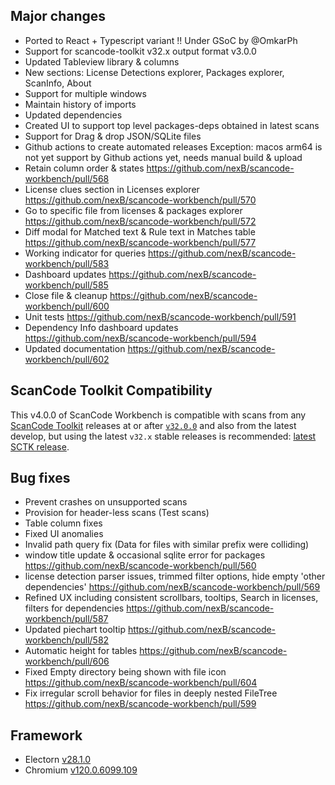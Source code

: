 ## Major changes

- Ported to React + Typescript variant !!
  Under GSoC by @OmkarPh
- Support for scancode-toolkit v32.x output format v3.0.0
- Updated Tableview library & columns
- New sections: License Detections explorer, Packages explorer, ScanInfo, About
- Support for multiple windows
- Maintain history of imports
- Updated dependencies
- Created UI to support top level packages-deps obtained in latest scans
- Support for Drag & drop JSON/SQLite files
- Github actions to create automated releases
  Exception: macos arm64 is not yet support by Github actions yet, needs manual build & upload
- Retain column order & states https://github.com/nexB/scancode-workbench/pull/568
- License clues section in Licenses explorer https://github.com/nexB/scancode-workbench/pull/570
- Go to specific file from licenses & packages explorer https://github.com/nexB/scancode-workbench/pull/572
- Diff modal for Matched text & Rule text in Matches table https://github.com/nexB/scancode-workbench/pull/577
- Working indicator for queries https://github.com/nexB/scancode-workbench/pull/583
- Dashboard updates https://github.com/nexB/scancode-workbench/pull/585
- Close file & cleanup https://github.com/nexB/scancode-workbench/pull/600
- Unit tests https://github.com/nexB/scancode-workbench/pull/591
- Dependency Info dashboard updates https://github.com/nexB/scancode-workbench/pull/594
- Updated documentation https://github.com/nexB/scancode-workbench/pull/602

## ScanCode Toolkit Compatibility

This v4.0.0 of ScanCode Workbench is compatible with scans from any [ScanCode Toolkit](https://github.com/nexB/scancode-toolkit/) releases at or after [`v32.0.0`](https://github.com/nexB/scancode-toolkit/releases/tag/v32.0.0rc4) and also from the latest develop, but using the latest `v32.x` stable releases is recommended: [latest SCTK release](https://github.com/nexB/scancode-toolkit/releases/latest).

## Bug fixes

- Prevent crashes on unsupported scans
- Provision for header-less scans (Test scans)
- Table column fixes
- Fixed UI anomalies
- Invalid path query fix (Data for files with similar prefix were colliding)
- window title update & occasional sqlite error for packages https://github.com/nexB/scancode-workbench/pull/560
- license detection parser issues, trimmed filter options, hide empty 'other dependencies' https://github.com/nexB/scancode-workbench/pull/569
- Refined UX including consistent scrollbars, tooltips, Search in licenses, filters for dependencies https://github.com/nexB/scancode-workbench/pull/587
- Updated piechart tooltip https://github.com/nexB/scancode-workbench/pull/582
- Automatic height for tables https://github.com/nexB/scancode-workbench/pull/606
- Fixed Empty directory being shown with file icon https://github.com/nexB/scancode-workbench/pull/604
- Fix irregular scroll behavior for files in deeply nested FileTree https://github.com/nexB/scancode-workbench/pull/599

## Framework

- Electorn [v28.1.0](https://releases.electronjs.org/release/v28.1.0)
- Chromium [v120.0.6099.109](https://source.chromium.org/chromium/chromium/src/+/refs/tags/120.0.6099.109:)

